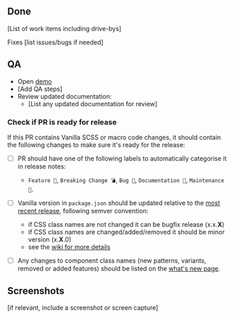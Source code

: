 ## Done

[List of work items including drive-bys]

Fixes [list issues/bugs if needed]

## QA

- Open [demo](insert-demo-url)
- [Add QA steps]
- Review updated documentation:
  - [List any updated documentation for review]

### Check if PR is ready for release

If this PR contains Vanilla SCSS or macro code changes, it should contain the following changes to make sure it's ready for the release:

- [ ] PR should have one of the following labels to automatically categorise it in release notes:
  - `Feature 🎁`, `Breaking Change 💣`, `Bug 🐛`, `Documentation 📝`, `Maintenance 🔨`.
- [ ] Vanilla version in `package.json` should be updated relative to the [most recent release](https://github.com/canonical/vanilla-framework/releases/latest), following semver convention:
  - if CSS class names are not changed it can be bugfix release (x.x.**X**)
  - if CSS class names are changed/added/removed it should be minor version (x.**X**.0)
  - see the [wiki for more details](https://github.com/canonical/vanilla-framework/wiki/Release-process#pre-release-tasks)
- [ ] Any changes to component class names (new patterns, variants, removed or added features) should be listed on the [what's new page](https://github.com/canonical/vanilla-framework/blob/main/releases.yml).


## Screenshots

[if relevant, include a screenshot or screen capture]
